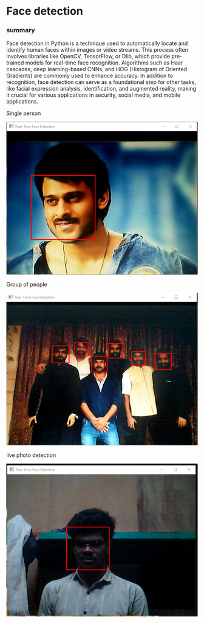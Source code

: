 <h1>
  Face detection
</h1>
<h3>
  summary 
</h3>
<p>
  Face detection in Python is a technique used to automatically locate and identify human faces within images or video streams. This process often involves libraries like OpenCV, TensorFlow, or Dlib, which provide pre-trained models for real-time face recognition. Algorithms such as Haar cascades, deep learning-based CNNs, and HOG (Histogram of Oriented Gradients) are commonly used to enhance accuracy. In addition to recognition, face detection can serve as a foundational step for other tasks, like facial expression analysis, identification, and augmented reality, making it crucial for various applications in security, social media, and mobile applications.
</p>
<p>
  Single person 
</p>
<img src = "10.11.2024_12.50.13_REC.png">
<p>
  Group of people
</p>
<img src = "10.11.2024_12.53.03_REC.png">
<p>
  live photo detection
</p>
<img src = "10.11.2024_12.54.36_REC.png">
